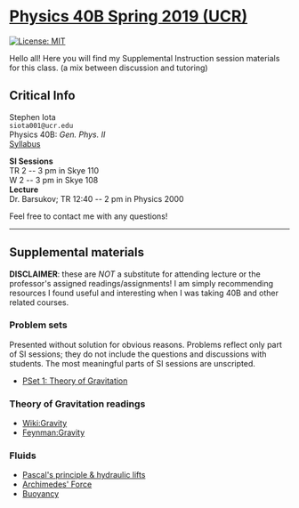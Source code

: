 # [Physics 40B Spring 2019 (UCR)](https://stepheniota.com/physics-40a-w19)

[![License: MIT](https://img.shields.io/badge/License-MIT-yellow.svg)](https://opensource.org/licenses/MIT)

Hello all! Here you will find my Supplemental Instruction session materials for this class. (a mix between discussion and tutoring)

## Critical Info

Stephen Iota<br/>
`siota001@ucr.edu`<br/>
Physics 40B: *Gen. Phys. II* <br/>
[Syllabus](./syllabus/2019s-p40b-syllabus.pdf)

**SI Sessions**<br/>
TR 2 -- 3 pm in Skye 110<br/>
W  2 -- 3 pm in Skye 108<br/>
**Lecture**<br/>
Dr. Barsukov; TR 12:40 -- 2 pm in Physics 2000

Feel free to contact me with any questions!

---
## Supplemental materials
**DISCLAIMER**: these are *NOT* a substitute for attending lecture or the professor's assigned readings/assignments!
I am simply recommending resources I found useful and interesting when I was taking 40B and other related courses.



### Problem sets
Presented without solution for obvious reasons. Problems reflect only part of SI sessions; they do not include the questions and discussions with students. The most meaningful parts of SI sessions are unscripted.

* [PSet 1: Theory of Gravitation](./problem-sets/P40B_S19_PSet1.pdf)



### Theory of Gravitation readings
* [Wiki:Gravity](https://en.wikipedia.org/wiki/Gravity)
* [Feynman:Gravity](http://www.feynmanlectures.caltech.edu/I_07.html)


### Fluids
* [Pascal's principle & hydraulic lifts](http://hyperphysics.phy-astr.gsu.edu/hbase/pasc.html)
* [Archimedes' Force](http://hyperphysics.phy-astr.gsu.edu/hbase/pbuoy.html)
* [Buoyancy](https://phet.colorado.edu/en/simulation/buoyancy)

